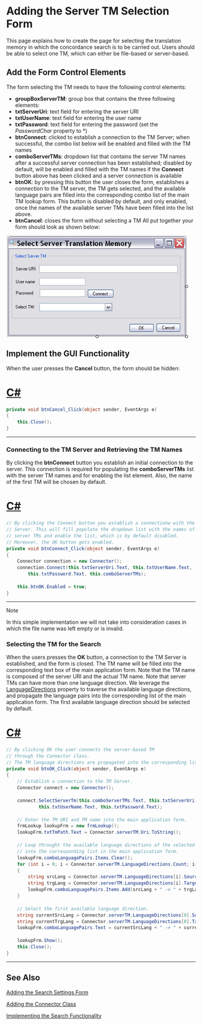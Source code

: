 Adding the Server TM Selection Form
========
This page explains how to create the page for selecting the translation memory in which the concordance search is to be carried out. Users should be able to select one TM, which can either be file-based or server-based.

Add the Form Control Elements
-----
The form selecting the TM needs to have the following control elements:

* **groupBoxServerTM**: group box that contains the three following elements:
* **txtServerUri**: text field for entering the server URI
* **txtUserName**: text field for entering the user name
* **txtPassword**: text field for entering the password (set the *PasswordChar* property to *)
* **btnConnect**: clicked to establish a connection to the TM Server; when successful, the combo list below will be enabled and filled with the TM names
* **comboServerTMs**: dropdown list that contains the server TM names after a successful server connection has been established; disabled by default, will be enabled and filled with the TM names if the **Connect** button above has been clicked and a server connection is available
* **btnOK**: by pressing this button the user closes the form, establishes a connection to the TM server, the TM gets selected, and the available language pairs are filled into the corresponding combo list of the main TM lookup form. This button is disabled by default, and only enabled, once the names of the available server TMs have been filled into the list above.
* **btnCancel**: closes the form without selecting a TM
All put together your form should look as shown below:

<img style="display:block; " src="images/frmSelectTM.jpg"/>

Implement the GUI Functionality
-----
When the user presses the **Cancel** button, the form should be hidden:
# [C#](#tab/tabid-1)
```cs
private void btnCancel_Click(object sender, EventArgs e)
{
    this.Close();
}
```
***

### Connecting to the TM Server and Retrieving the TM Names

By clicking the **btnConnect** button you establish an initial connection to the server. This connection is required for populating the **comboServerTMs** list with the server TM names and for enabling the list element. Also, the name of the first TM will be chosen by default.
# [C#](#tab/tabid-2)
```cs
// By clicking the Connect button you establish a connectionw with the TM
// Server. This will fill populate the dropdown list with the names of the
// server TMs and enable the list, which is by default disabled.
// Moreover, the OK button gets enabled.
private void btnConnect_Click(object sender, EventArgs e)
{
    Connector connection = new Connector();
    connection.Connect(this.txtServerUri.Text, this.txtUserName.Text, 
        this.txtPassword.Text, this.comboServerTMs);

    this.btnOK.Enabled = true;
}
```
***
> [!NOTE]
>
> In this simple implementation we will not take into consideration cases in which the file name was left empty or is invalid.

### Selecting the TM for the Search

When the users presses the **OK** button, a connection to the TM Server is established, and the form is closed. The TM name will be filled into the corresponding text box of the main application form. Note that the TM name is composed of the server URI and the actual TM name. Note that server TMs can have more than one language direction. We leverage the [LanguageDirections](../../api/translationmemory/Sdl.LanguagePlatform.TranslationMemoryApi.ServerBasedTranslationMemory.yml#Sdl_LanguagePlatform_TranslationMemoryApi_ServerBasedTranslationMemory_LanguageDirections) property to traverse the available language directions, and propagate the language pairs into the corresponding list of the main application form. The first available language direction should be selected by default.

# [C#](#tab/tabid-3)
```cs
// By clicking OK the user connects the server-based TM
// through the Connector class.
// The TM language directions are propagated into the corresponding list of the frmLookup form.
private void btnOK_Click(object sender, EventArgs e)
{
    // Establish a connection to the TM Server.
    Connector connect = new Connector();

    connect.SelectServerTm(this.comboServerTMs.Text, this.txtServerUri.Text,
            this.txtUserName.Text, this.txtPassword.Text);

    // Enter the TM URI and TM name into the main application form.
    frmLookup lookupFrm = new frmLookup();
    lookupFrm.txtTmPath.Text = Connector.serverTM.Uri.ToString();            

    // Loop throught the available language directions of the selected TM and fill them
    // into the corresponding list in the main application form.
    lookupFrm.comboLanguagePairs.Items.Clear();
    for (int i = 0; i < Connector.serverTM.LanguageDirections.Count; i++)
    {
        string srcLang = Connector.serverTM.LanguageDirections[i].SourceLanguage.DisplayName;
        string trgLang = Connector.serverTM.LanguageDirections[i].TargetLanguage.DisplayName;
        lookupFrm.comboLanguagePairs.Items.Add(srcLang + " -> " + trgLang);
    }

    // Select the first available language direction.
    string currentSrcLang = Connector.serverTM.LanguageDirections[0].SourceLanguage.DisplayName;
    string currentTrgLang = Connector.serverTM.LanguageDirections[0].TargetLanguage.DisplayName;
    lookupFrm.comboLanguagePairs.Text = currentSrcLang + " -> " + currentTrgLang;

    lookupFrm.Show();
    this.Close();
}
```
***

See Also
-------
[Adding the Search Settings Form](adding_the_search_settings_form.md)

[Adding the Connector Class](adding_the_connector_class.md)

[Implementing the Search Functionality](implementing_the_search_functionality.md)